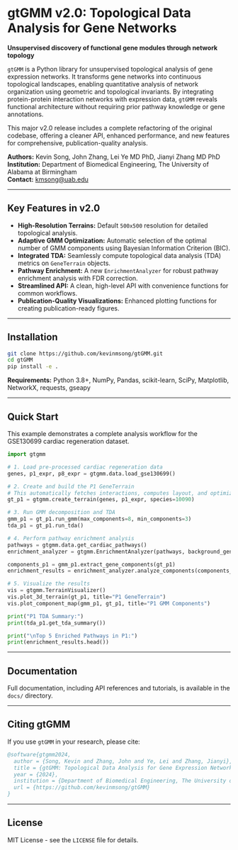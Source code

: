 # gtGMM v2.0: Topological Data Analysis for Gene Networks

**Unsupervised discovery of functional gene modules through network topology**

`gtGMM` is a Python library for unsupervised topological analysis of gene expression networks. It transforms gene networks into continuous topological landscapes, enabling quantitative analysis of network organization using geometric and topological invariants. By integrating protein-protein interaction networks with expression data, `gtGMM` reveals functional architecture without requiring prior pathway knowledge or gene annotations.

This major v2.0 release includes a complete refactoring of the original codebase, offering a cleaner API, enhanced performance, and new features for comprehensive, publication-quality analysis.

**Authors:** Kevin Song, John Zhang, Lei Ye MD PhD, Jianyi Zhang MD PhD  
**Institution:** Department of Biomedical Engineering, The University of Alabama at Birmingham  
**Contact:** kmsong@uab.edu

---

## Key Features in v2.0

*   **High-Resolution Terrains:** Default `500x500` resolution for detailed topological analysis.
*   **Adaptive GMM Optimization:** Automatic selection of the optimal number of GMM components using Bayesian Information Criterion (BIC).
*   **Integrated TDA:** Seamlessly compute topological data analysis (TDA) metrics on `GeneTerrain` objects.
*   **Pathway Enrichment:** A new `EnrichmentAnalyzer` for robust pathway enrichment analysis with FDR correction.
*   **Streamlined API:** A clean, high-level API with convenience functions for common workflows.
*   **Publication-Quality Visualizations:** Enhanced plotting functions for creating publication-ready figures.

---

## Installation

```bash
git clone https://github.com/kevinmsong/gtGMM.git
cd gtGMM
pip install -e .
```

**Requirements:** Python 3.8+, NumPy, Pandas, scikit-learn, SciPy, Matplotlib, NetworkX, requests, gseapy

---

## Quick Start

This example demonstrates a complete analysis workflow for the GSE130699 cardiac regeneration dataset.

```python
import gtgmm

# 1. Load pre-processed cardiac regeneration data
genes, p1_expr, p8_expr = gtgmm.data.load_gse130699()

# 2. Create and build the P1 GeneTerrain
# This automatically fetches interactions, computes layout, and optimizes sigma
gt_p1 = gtgmm.create_terrain(genes, p1_expr, species=10090)

# 3. Run GMM decomposition and TDA
gmm_p1 = gt_p1.run_gmm(max_components=8, min_components=3)
tda_p1 = gt_p1.run_tda()

# 4. Perform pathway enrichment analysis
pathways = gtgmm.data.get_cardiac_pathways()
enrichment_analyzer = gtgmm.EnrichmentAnalyzer(pathways, background_genes=genes)

components_p1 = gmm_p1.extract_gene_components(gt_p1)
enrichment_results = enrichment_analyzer.analyze_components(components_p1, condition="P1")

# 5. Visualize the results
vis = gtgmm.TerrainVisualizer()
vis.plot_3d_terrain(gt_p1, title="P1 GeneTerrain")
vis.plot_component_map(gmm_p1, gt_p1, title="P1 GMM Components")

print("P1 TDA Summary:")
print(tda_p1.get_tda_summary())

print("\nTop 5 Enriched Pathways in P1:")
print(enrichment_results.head())
```

---

## Documentation

Full documentation, including API references and tutorials, is available in the `docs/` directory.

---

## Citing gtGMM

If you use `gtGMM` in your research, please cite:

```bibtex
@software{gtgmm2024,
  author = {Song, Kevin and Zhang, John and Ye, Lei and Zhang, Jianyi},
  title = {gtGMM: Topological Data Analysis for Gene Expression Networks},
  year = {2024},
  institution = {Department of Biomedical Engineering, The University of Alabama at Birmingham},
  url = {https://github.com/kevinmsong/gtGMM}
}
```

---

## License

MIT License - see the `LICENSE` file for details.

